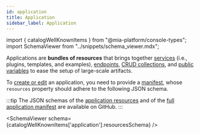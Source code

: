 ```yaml
---
id: application
title: Application
sidebar_label: Application
---
```


import { catalogWellKnownItems } from "@mia-platform/console-types";
import SchemaViewer from "../snippets/schema_viewer.mdx";

Applications are **bundles of resources** that brings together [services](/development_suite/api-console/api-design/services.md) (i.e., plugins, templates, and examples), [endpoints](/development_suite/api-console/api-design/endpoints.md), [CRUD collections](/development_suite/api-console/api-design/crud_advanced.md), and [public variables](/development_suite/api-console/api-design/public_variables.md) to ease the setup of large-scale artifacts.

To [create or edit](/software-catalog/items-management/overview.md) an application, you need to provide a [manifest](/software-catalog/manifests/overview.md), whose `resources` property should adhere to the following JSON schema.

:::tip
The JSON schemas of the [application resources](https://raw.githubusercontent.com/mia-platform/console-sdk/refs/tags/%40mia-platform/console-types%400.38.11/packages/console-types/schemas/catalog/application.resources.schema.json) and of the [full application manifest](https://raw.githubusercontent.com/mia-platform/console-sdk/refs/tags/%40mia-platform/console-types%400.38.11/packages/console-types/schemas/catalog/application.manifest.schema.json) are available on GitHub.
:::

<SchemaViewer schema={catalogWellKnownItems['application'].resourcesSchema} />
